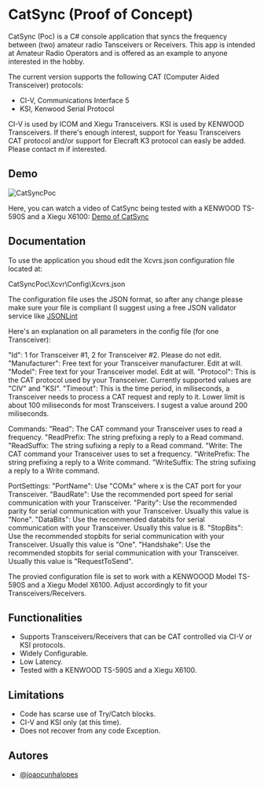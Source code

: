
# CatSync (Proof of Concept)

CatSync (Poc) is a C# console application that syncs the frequency between (two) amateur radio Tansceivers or Receivers.
This app is intended at Amateur Radio Operators and is offered as an example to anyone interested in the hobby.

The current version supports the following CAT (Computer Aided Transceiver) protocols:

- CI-V, Communications Interface 5
- KSI, Kenwood Serial Protocol

CI-V is used by ICOM and Xiegu Transceivers. KSI is used by KENWOOD Transceivers.
If there's enough interest, support for Yeasu Transceivers CAT protocol and/or support for Elecraft K3 protocol can easly be added. Please contact m if interested.


## Demo

![CatSyncPoc](https://github.com/joaocunhalopes/catsyncpoc/assets/172989666/33b2c3f8-2b86-4d73-941d-66026f8ab2aa)

Here, you can watch a video of CatSync being tested with a KENWOOD TS-590S and a Xiegu X6100: [Demo of CatSync](https://www.youtube.com/watch?v=FZajYRjz7ec)


## Documentation

To use the application you shoud edit the Xcvrs.json configuration file located at:

CatSyncPoc\Xcvr\Config\Xcvrs.json

The configuration file uses the JSON format, so after any change please make sure your file is compliant (I suggest using a free JSON validator service like [JSONLint](https://jsonlint.com/)

Here's an explanation on all parameters in the config file (for one Transceiver):

"Id": 1 for Transceiver #1, 2 for Transceiver #2. Please do not edit.
"Manufacturer": Free text for your Transceiver manufacturer. Edit at will.
"Model": Free text for your Transceiver model. Edit at will.
"Protocol": This is the CAT protocol used by your Transceiver. Currently supported values are "CIV" and "KSI".
"Timeout": This is the time period, in miliseconds, a Transceiver needs to process a CAT request and reply to it. Lower limit is about 100 miliseconds for most Transceivers. I sugest a value around 200 miliseconds.

Commands:
"Read": The CAT command your Transceiver uses to read a frequency.
"ReadPrefix: The string prefixing a reply to a Read command.
"ReadSuffix: The string sufixing a reply to a Read command.
"Write: The CAT command your Transceiver uses to set a frequency.
"WritePrefix: The string prefixing a reply to a Write command.
"WriteSuffix: The string sufixing a reply to a Write command.

PortSettings:
"PortName": Use "COMx" where x is the CAT port for your Transceiver.
"BaudRate": Use the recommended port speed for serial communication with your Transceiver.
"Parity": Use the recommended parity for serial communication with your Transceiver. Usually this value is "None".
"DataBits": Use the recommended databits for serial communication with your Transceiver. Usually this value is 8.
"StopBits": Use the recommended stopbits for serial communication with your Transceiver. Usually this value is "One".
"Handshake": Use the recommended stopbits for serial communication with your Transceiver. Usually this value is "RequestToSend".

The provied configuration file is set to work with a KENWOOOD Model TS-590S and a Xiegu Model X6100. Adjust accordingly to fit your Transceivers/Receivers.


## Functionalities

- Supports Transceivers/Receivers that can be CAT controlled via CI-V or KSI protocols.
- Widely Configurable.
- Low Latency.
- Tested with a KENWOOD TS-590S and a Xiegu X6100.


## Limitations

- Code has scarse use of Try/Catch blocks.
- CI-V and KSI only (at this time).
- Does not recover from any code Exception.


## Autores

- [@joaocunhalopes](https://www.github.com/joaocunhalopes)
